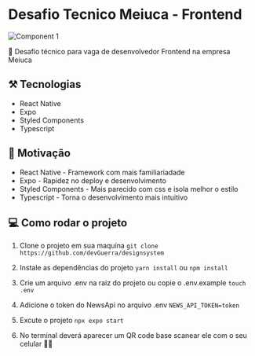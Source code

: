 # Desafio Tecnico Meiuca - Frontend
![Component 1](https://github.com/devGuerra/designSystem/assets/6579736/35a48fd9-1d87-43ac-acfe-7f5b930e7ad0)

🚀 Desafio técnico para vaga de desenvolvedor Frontend na empresa Meiuca

## ⚒️ Tecnologias

- React Native
- Expo
- Styled Components
- Typescript

## 🧠 Motivação

- React Native - Framework com mais familiariadade
- Expo - Rapidez no deploy e desenvolvimento
- Styled Components - Mais parecido com css e isola melhor o estilo
- Typescript - Torna o desenvolvimento mais intuitivo

## 💻 Como rodar o projeto

1. Clone o projeto em sua maquina
   `git clone https://github.com/devGuerra/designsystem`

2. Instale as dependências do projeto
   `yarn install` ou `npm install`

3. Crie um arquivo .env na raiz do projeto ou copie o .env.example
   `touch .env`

4. Adicione o token do NewsApi no arquivo .env
   `NEWS_API_TOKEN=token`

5. Excute o projeto
   `npx expo start`

6. No terminal deverá aparecer um QR code base scanear ele com o seu celular
   🤳🏻

